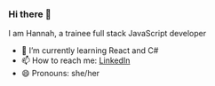 ### Hi there 👋

I am Hannah, a trainee full stack JavaScript developer

- 🌱 I’m currently learning React and C#
- 📫 How to reach me: [LinkedIn](https://www.linkedin.com/in/hannah-han-94b493123/)
- 😄 Pronouns: she/her

<!--
**HannahHan9/HannahHan9** is a ✨ _special_ ✨ repository because its `README.md` (this file) appears on your GitHub profile.

Here are some ideas to get you started:


- 
-->

